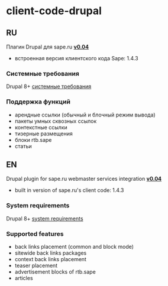 # client-code-drupal

## RU

Плагин Drupal для sape.ru **[v0.04](https://github.com/sape-ru/client-code-drupal/blob/v0.04/module/saperu-integration-8x-0.04.zip?raw=true)**

- встроенная версия клиентского кода Sape: 1.4.3

### Системные требования
Drupal  8+ [системные требования](https://www.drupal.org/docs/8/system-requirements)

### Поддержка функций
- арендные ссылки (обычный и блочный режим вывода)
- пакеты умных сквозных ссылок
- контекстные ссылки
- тизерные размещения
- блоки rtb.sape
- статьи

## EN

Drupal plugin for sape.ru webmaster services integration **[v0.04](https://github.com/sape-ru/client-code-drupal/blob/v0.04/module/saperu-integration-8x-0.04.zip?raw=true)**
- built in version of sape.ru's client code: 1.4.3

### System requirements
Drupal 8+ [system requirements](https://www.drupal.org/docs/8/system-requirements) 

### Supported features
- back links placement (common and block mode)
- sitewide back links packages
- context back links placement
- teaser placement
- advertisement blocks of rtb.sape
- articles